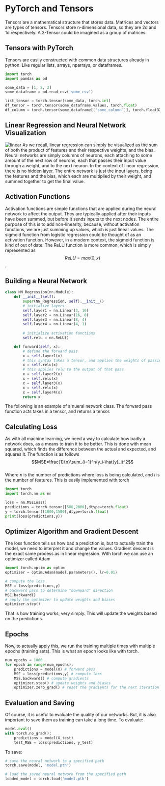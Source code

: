# PyTorch and Tensors
Tensors are a mathematical structure that stores data. Matrices and vectors are types of tensors. Tensors store n-dimensional data, so they are 2d and 1d respectively. A 3-Tensor could be imagined as a group of matrices.

## Tensors with PyTorch
Tensors are easily constructed with common data structures already in python. Like regular lists, arrays, nparrays, or dataframes.
```Python
import torch
import pandas as pd

some_data = [1, 2, 3]
some_dataframe = pd.read_csv('some_csv')

list_tensor = torch.tensor(some_data, torch.int)
df_tensor = torch.tensor(some_dataframe.values, torch.float)
df_column = torch.tensor(some_dataframe[['some_column']], torch.float32)
```

## Linear Regression and Neural Network Visualization
![linear](https://github.com/user-attachments/assets/74af7826-78ec-4717-9775-d9d7c6c78922)
As we recall, linear regression can simply be visualized as the sum of both the product of features and their respective weights, and the bias. Neural networks are simply columns of neurons, each attaching to some amount of the next row of neurons, each that passes their input value through a weight, and to the next neuron. In the context of linear regression, there is no hidden layer. The entire network is just the input layers, being the features and the bias, which each are multiplied by their weight, and summed together to get the final value.

## Activation Functions
Activation functions are simple functions that are applied during the neural network to affect the output. They are typically applied after their inputs have been summed, but before it sends inputs to the next nodes. The entire purpose of this is to add non-linearity, because, without activation functions, we are just summing up values, which is just linear values.
The sigmoid function from logistic regression could be thought of as an activation function. However, in a modern context, the sigmoid function is kind of out of date. The ReLU function is more common, which is simply represented as $$ReLU=max(0, x)$$. 

## Building a Neural Network
```Python
class NN_Regression(nn.Module):
    def __init__(self):
        super(NN_Regression, self).__init__()
        # initialize layers
        self.layer1 = nn.Linear(3, 16)
        self.layer2 = nn.Linear(16, 8) 
        self.layer3 = nn.Linear(8, 4)
        self.layer4 = nn.Linear(4, 1) 
        
        # initialize activation functions
        self.relu = nn.ReLU()

    def forward(self, x):
        # define the forward pass
        x = self.layer1(x)
        # this syntax takes a tensor, and applies the weights of passing it through that layer
        x = self.relu(x)
        # this applies relu to the output of that pass
        x = self.layer2(x)
        x = self.relu(x)
        x = self.layer3(x)
        x = self.relu(x)
        x = self.layer4(x)
        return x
```
The following is an example of a nueral network class. The forward pass function acts takes in a tensor, and returns a tensor. 
## Calculating Loss
As with all machine learning, we need a way to calculate how badly a network does, as a means to train it to be better. This is done with mean squared, which finds the difference between the actual and expected, and squares it. The function is as follows  
$$MSE=\frac{1}{n}\sum_{i=1}^n(y_i-\hat{y}_i)^2$$  
Where $n$ is the number of predictions where loss is being calculated, and $i$ is the number of features. This is easily implemented with torch
```Python
import torch
import torch.nn as nn

loss = nn.MSELoss()
predictions = torch.tensor([500,2000],dtype=torch.float)
y = torch.tensor([1000,1500],dtype=torch.float)
print(loss(predictions,y))
```

## Optimizer Algorithm and Gradient Descent
The loss function tells us how bad a prediction is, but to actually train the model, we need to interpret it and change the values. Gradient descent is the exact same process as in linear regression. 
With torch we can use an optimizer called Adam
```Python
import torch.optim as optim
optimizer = optim.Adam(model.parameters(), lr=0.01)

# compute the loss 
MSE = loss(predictions,y)
# backward pass to determine "downward" direction
MSE.backward()
# apply the optimizer to update weights and biases
optimizer.step()
```
That is how training works, very simply. This will update the weights based on the predictions. 

## Epochs
Now, to actually apply this, we run the training multiple times with multiple epochs (training sets). This is what an epoch looks like with torch.
```Python
num_epochs = 1000
for epoch in range(num_epochs):
    predictions = model(X) # forward pass
    MSE = loss(predictions,y) # compute loss
    MSE.backward() # compute gradients
    optimizer.step() # update weights and biases
    optimizer.zero_grad() # reset the gradients for the next iteration
```

## Evaluation and Saving
Of course, it is useful to evaluate the quality of our networks. But, it is also important to save them as training can take a long time.
To evaluate:
```Python
model.eval()
with torch.no_grad():
    predictions = model(X_test)
    test_MSE = loss(predictions, y_test)
```
To save:
```Python
# save the neural network to a specified path
torch.save(model, 'model.pth')

# load the saved neural network from the specified path
loaded_model = torch.load('model.pth')
```
